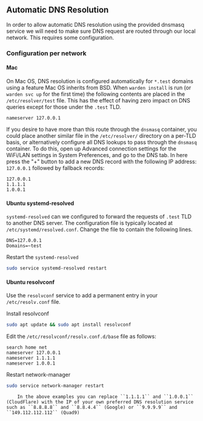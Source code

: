 ## Automatic DNS Resolution

In order to allow automatic DNS resolution using the provided dnsmasq service we will need to make sure DNS request are routed through our local network.
This requires some configuration.

### Configuration per network

#### Mac

On Mac OS, DNS resolution is configured automatically for `*.test` domains using a feature Mac OS inherits from BSD. When `warden install` is run (or `warden svc up` for the first time) the following contents are placed in the `/etc/resolver/test` file. This has the effect of having zero impact on DNS queries except for those under the `.test` TLD.

```
nameserver 127.0.0.1
```

If you desire to have more than this route through the `dnsmasq` container, you could place another similar file in the `/etc/resolver/` directory on a per-TLD basis, or alternatively configure all DNS lookups to pass through the `dnsmasq` container. To do this, open up Advanced connection settings for the WiFi/LAN settings in System Preferences, and go to the DNS tab. In here press the "+" button to add a new DNS record with the following IP address: `127.0.0.1` followed by fallback records:

```text
127.0.0.1
1.1.1.1
1.0.0.1
```

#### Ubuntu systemd-resolved

`systemd-resolved` can we configured to forward the requests of `.test` TLD to another DNS server. The configuration file is typically located at `/etc/systemd/resolved.conf`. Change the file to contain the following lines.

```text
DNS=127.0.0.1
Domains=~test
```

Restart the `systemd-resolved`

```bash
sudo service systemd-resolved restart
```

#### Ubuntu resolvconf

Use the `resolvconf` service to add a permanent entry in your `/etc/resolv.conf` file.

Install resolvconf

```bash
sudo apt update && sudo apt install resolvconf
```

Edit the `/etc/resolvconf/resolv.conf.d/base` file as follows:

```text
search home net
nameserver 127.0.0.1
nameserver 1.1.1.1
nameserver 1.0.0.1
```

Restart network-manager

```bash
sudo service network-manager restart
```

``` note::
    In the above examples you can replace ``1.1.1.1`` and ``1.0.0.1`` (CloudFlare) with the IP of your own preferred DNS resolution service such as ``8.8.8.8`` and ``8.8.4.4`` (Google) or ``9.9.9.9`` and ``149.112.112.112`` (Quad9)
```
